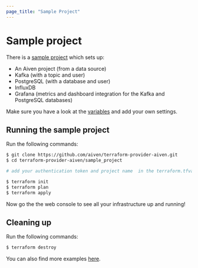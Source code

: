 ```yaml
---
page_title: "Sample Project"
---
```


# Sample project
There is a [sample project](https://github.com/aiven/terraform-provider-aiven/tree/master/sample_project/sample.tf) which sets up:
- An Aiven project (from a data source)
- Kafka (with a topic and user)
- PostgreSQL (with a database and user)
- InfluxDB 
- Grafana (metrics and dashboard integration for the Kafka and PostgreSQL databases)

Make sure you have a look at the [variables](https://github.com/aiven/terraform-provider-aiven/tree/master/sample_project/terraform.tfvars) and add your own settings.

## Running the sample project
Run the following commands:
```bash
$ git clone https://github.com/aiven/terraform-provider-aiven.git
$ cd terraform-provider-aiven/sample_project

# add your authentication token and project name  in the terraform.tfvars file

$ terraform init
$ terraform plan
$ terraform apply
```

Now go the the web console to see all your infrastructure up and running!

## Cleaning up
Run the following commands:
```bash
$ terraform destroy
```

You can also find more examples [here](examples.md).